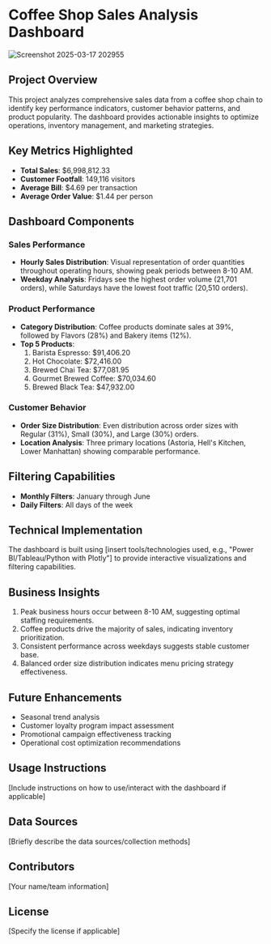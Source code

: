 # Coffee Shop Sales Analysis Dashboard
![Screenshot 2025-03-17 202955](https://github.com/user-attachments/assets/4a81302c-cd36-479f-85f7-b39012c54ae7)

## Project Overview
This project analyzes comprehensive sales data from a coffee shop chain to identify key performance indicators, customer behavior patterns, and product popularity. The dashboard provides actionable insights to optimize operations, inventory management, and marketing strategies.

## Key Metrics Highlighted
- **Total Sales**: $6,998,812.33
- **Customer Footfall**: 149,116 visitors
- **Average Bill**: $4.69 per transaction
- **Average Order Value**: $1.44 per person

## Dashboard Components

### Sales Performance
- **Hourly Sales Distribution**: Visual representation of order quantities throughout operating hours, showing peak periods between 8-10 AM.
- **Weekday Analysis**: Fridays see the highest order volume (21,701 orders), while Saturdays have the lowest foot traffic (20,510 orders).

### Product Performance
- **Category Distribution**: Coffee products dominate sales at 39%, followed by Flavors (28%) and Bakery items (12%).
- **Top 5 Products**: 
  1. Barista Espresso: $91,406.20
  2. Hot Chocolate: $72,416.00
  3. Brewed Chai Tea: $77,081.95
  4. Gourmet Brewed Coffee: $70,034.60
  5. Brewed Black Tea: $47,932.00

### Customer Behavior
- **Order Size Distribution**: Even distribution across order sizes with Regular (31%), Small (30%), and Large (30%) orders.
- **Location Analysis**: Three primary locations (Astoria, Hell's Kitchen, Lower Manhattan) showing comparable performance.

## Filtering Capabilities
- **Monthly Filters**: January through June
- **Daily Filters**: All days of the week

## Technical Implementation
The dashboard is built using [insert tools/technologies used, e.g., "Power BI/Tableau/Python with Plotly"] to provide interactive visualizations and filtering capabilities.

## Business Insights
1. Peak business hours occur between 8-10 AM, suggesting optimal staffing requirements.
2. Coffee products drive the majority of sales, indicating inventory prioritization.
3. Consistent performance across weekdays suggests stable customer base.
4. Balanced order size distribution indicates menu pricing strategy effectiveness.

## Future Enhancements
- Seasonal trend analysis
- Customer loyalty program impact assessment
- Promotional campaign effectiveness tracking
- Operational cost optimization recommendations

## Usage Instructions
[Include instructions on how to use/interact with the dashboard if applicable]

## Data Sources
[Briefly describe the data sources/collection methods]

## Contributors
[Your name/team information]

## License
[Specify the license if applicable]
